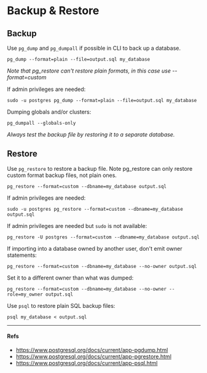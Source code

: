 # Backup & Restore

## Backup

Use `pg_dump` and `pg_dumpall` if possible in CLI to back up a database.

```shell
pg_dump --format=plain --file=output.sql my_database
```

_Note that pg_restore can't restore plain formats, in this case use --format=custom_

If admin privileges are needed:

```shell
sudo -u postgres pg_dump --format=plain --file=output.sql my_database
```

Dumping globals and/or clusters:

```shell
pg_dumpall --globals-only
```

_Always test the backup file by restoring it to a separate database._

## Restore

Use `pg_restore` to restore a backup file. Note pg_restore can only restore custom format backup files, not plain ones.

```shell
pg_restore --format=custom --dbname=my_database output.sql
```

If admin privileges are needed:

```shell
sudo -u postgres pg_restore --format=custom --dbname=my_database output.sql
```

If admin privileges are needed but `sudo` is not available:

```shell
pg_restore -U postgres --format=custom --dbname=my_database output.sql
```

If importing into a database owned by another user, don't emit owner statements:

```shell
pg_restore --format=custom --dbname=my_database --no-owner output.sql
```

Set it to a different owner than what was dumped:

```shell
pg_restore --format=custom --dbname=my_database --no-owner --role=my_owner output.sql
```

Use `psql` to restore plain SQL backup files:

``` shell
psql my_database < output.sql
```

---

#### Refs

- https://www.postgresql.org/docs/current/app-pgdump.html
- https://www.postgresql.org/docs/current/app-pgrestore.html
- https://www.postgresql.org/docs/current/app-psql.html

